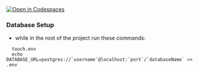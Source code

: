 [![Open in Codespaces](https://classroom.github.com/assets/launch-codespace-7f7980b617ed060a017424585567c406b6ee15c891e84e1186181d67ecf80aa0.svg)](https://classroom.github.com/open-in-codespaces?assignment_repo_id=12502855)

### Database Setup
  - while in the root of the project run these commands:
```
  touch.env
  echo DATABASE_URL=postgres://`username`@localhost:`port`/`databaseName` >> .env
```
